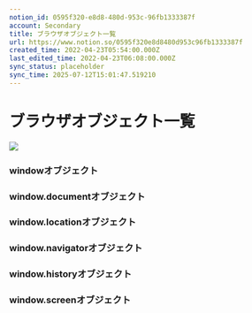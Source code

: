 ```yaml
---
notion_id: 0595f320-e8d8-480d-953c-96fb1333387f
account: Secondary
title: ブラウザオブジェクト一覧
url: https://www.notion.so/0595f320e8d8480d953c96fb1333387f
created_time: 2022-04-23T05:54:00.000Z
last_edited_time: 2022-04-23T06:08:00.000Z
sync_status: placeholder
sync_time: 2025-07-12T15:01:47.519210
---
```

# ブラウザオブジェクト一覧

![](https://prod-files-secure.s3.us-west-2.amazonaws.com/d58fe38c-a9d4-4466-aed9-85604b7b2c6d/fff4f48d-767c-4c59-b884-aa3fbd4cede8/browser-object.png?X-Amz-Algorithm=AWS4-HMAC-SHA256&X-Amz-Content-Sha256=UNSIGNED-PAYLOAD&X-Amz-Credential=ASIAZI2LB4667TBJH6KA%2F20250719%2Fus-west-2%2Fs3%2Faws4_request&X-Amz-Date=20250719T064059Z&X-Amz-Expires=3600&X-Amz-Security-Token=IQoJb3JpZ2luX2VjEIX%2F%2F%2F%2F%2F%2F%2F%2F%2F%2FwEaCXVzLXdlc3QtMiJHMEUCIEqr40wDKuHfjSHh6RL3brz3hkfOe6FQMYD%2B3axxDw1zAiEAnnsyG0uBOhm49GXALeH1%2BAS2tR6aNj7fpSNo5Rdu2wgqiAQInv%2F%2F%2F%2F%2F%2F%2F%2F%2F%2FARAAGgw2Mzc0MjMxODM4MDUiDGiEbxF9FFWBNa0NyircA7QdwKOhnZ%2F8GPNG7InIx5fgAqVZ9mMwj%2BwHgshaE0dNTga8B%2BfyMOYZr%2B01C4qb7IU8qpS4pMl75LgKBZW%2FbL%2By3F1DutyqAFsSxhoVwbpnfA3y8%2FWve6%2F%2BdBNil0qqYU6dwhecimsbQhTxS%2BVAfh%2FaI8%2FaSsOdVZ%2FWcXOz4waqYEybr48abNVBxsmaMb10JIekRJXUKJu08LXsUYqJwHGGSxD9IrxzxjlLUkmAtnjseFQT81O7%2FVG9gahvGP7%2F82%2BuCVflX%2BVpdkxZgkxJ6fR33Ui%2BK1LG4nb9hD0sJYUWTBI7r3pzPPBXEkiu%2FHTMFFBU7bob3imoiSolP0H5HbPP1XyxfAPQB%2BslSg%2F6hI5krsowBjJ7iCpj%2Bu%2BY4bqbW5b5ux%2FmqQuHW%2FuodiJhlUY3079s9zghDMELehkYQfFrWcnuLteXLW1qIQ88gqPFlB7SPy4HG5oSKw7FPHJy%2BNxGGX762rsKLSIWIjl3sFbyrv6h8LViZlVErV4tJEd5OqOXXRBzNjZ2mbMoH34aecXAIuEi9Rgj9yu%2BPehRSOZ2F2D4ebEWqaV6XOWpHYSDW4p5AyA4%2FDURfAp9RupRxR%2FoA4NXteeRK35Di2lXRkxhny8MpxwaJIbypmh3MKbF7MMGOqUBrrnGopE593iSUFC%2BRgKHAAXMmoXqVomo2%2B%2Bm1CWde2nGfUsCzZ8iRMQQ6J42pT4j87kFEu7RIyuJ0mTOedCkXSuOOwAvbzbaEJk6Nj3lzufwOzsBGk6Mmhek5GsAaSPVug%2Blue5cZ%2BUEoB%2FJVRRg2iXkCZRzPlIH86DR8eZ4i%2FDFdqJ%2BZVlgZXxG3gsrpbDOUK76sG6j%2BkmK1%2BubiXX%2BhX3t%2BxmY&X-Amz-Signature=7be560500649b4941e9d27d4c1e6dceb8d5607b58aab68a0fbba58935c4c936d&X-Amz-SignedHeaders=host&x-amz-checksum-mode=ENABLED&x-id=GetObject)
### windowオブジェクト
### **window.documentオブジェクト**
### **window.locationオブジェクト**
### **window.navigatorオブジェクト**
### **window.historyオブジェクト**
### **window.screenオブジェクト**